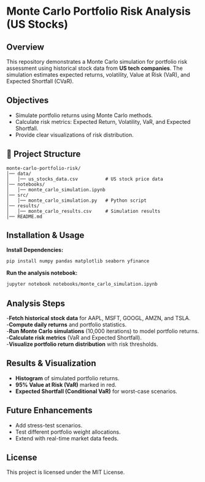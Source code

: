 # Monte Carlo Portfolio Risk Analysis (US Stocks)

## Overview
This repository demonstrates a Monte Carlo simulation for portfolio risk assessment using historical stock data from **US tech companies**. The simulation estimates expected returns, volatility, Value at Risk (VaR), and Expected Shortfall (CVaR).

## Objectives
- Simulate portfolio returns using Monte Carlo methods.
- Calculate risk metrics: Expected Return, Volatility, VaR, and Expected Shortfall.
- Provide clear visualizations of risk distribution.

## 📁 Project Structure
```
monte-carlo-portfolio-risk/
│── data/
│   │── us_stocks_data.csv          # US stock price data
│── notebooks/
│   │── monte_carlo_simulation.ipynb
│── src/
│   │── monte_carlo_simulation.py   # Python script
│── results/
│   │── monte_carlo_results.csv     # Simulation results
│── README.md
```

## Installation & Usage
**Install Dependencies:**
```bash
pip install numpy pandas matplotlib seaborn yfinance
```

**Run the analysis notebook:**
```bash
jupyter notebook notebooks/monte_carlo_simulation.ipynb
```

## Analysis Steps
-**Fetch historical stock data** for AAPL, MSFT, GOOGL, AMZN, and TSLA.  
-**Compute daily returns** and portfolio statistics.  
-**Run Monte Carlo simulations** (10,000 iterations) to model portfolio returns.  
-**Calculate risk metrics** (VaR and Expected Shortfall).  
-**Visualize portfolio return distribution** with risk thresholds.

## Results & Visualization
- **Histogram** of simulated portfolio returns.
- **95% Value at Risk (VaR)** marked in red.
- **Expected Shortfall (Conditional VaR)** for worst-case scenarios.

## Future Enhancements
- Add stress-test scenarios.
- Test different portfolio weight allocations.
- Extend with real-time market data feeds.

## License
This project is licensed under the MIT License.

